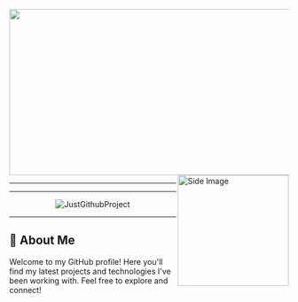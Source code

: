 <div align="center">
  <img height="300" width="600" src="https://user-images.githubusercontent.com/74038190/225813708-98b745f2-7d22-48cf-9150-083f1b00d6c9.gif" />
</div>

<img src="https://github.com/sciencepal/sciencepal/blob/master/assets/life_balance.gif" alt="Side Image" align="right" width="200" height="auto" />

---
---

<p align="center">
  <img align="center" src="https://github-readme-streak-stats.herokuapp.com/?user=JustGithubProject&" alt="JustGithubProject" />
</p>

---

## 📝 About Me

Welcome to my GitHub profile! Here you'll find my latest projects and technologies I've been working with. Feel free to explore and connect!

